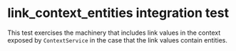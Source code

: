 # link_context_entities integration test

This test exercises the machinery that includes link values in the context
exposed by `ContextService` in the case that the link values contain entities.
